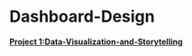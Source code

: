 # Dashboard-Design
**[Project 1:Data-Visualization-and-Storytelling](https://github.com/nafiya1236/Dashboard-Design/blob/main/sales%20analysis%20projct.pbix)**
